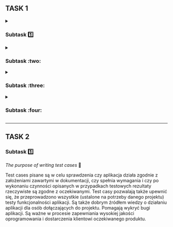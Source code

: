 ## TASK 1️ ## 

<details>
<summary> <h3> Subtask 1️⃣  </h3> </summary>
<i> Testing quiz score: 8/10 </i> 🥳 
</details>

<details>
<summary> <h3> Subtask :two: </h3> </summary>
<i> Adding a new Github repository </i>
</details>

<details>
<summary> <h3> Subtask :three: </h3> </summary>
<i> README editing </i>

      
This Manual Testing Challenge is my second _DareIT_ course. I've decided to participate in this one, feeling encouraged right after completing the Automated Testing and Python course, which I found really helpful and exciting. I'm sure this challenge will be also based on independent practice and that's exactly what I'm looking for. My main purpose for this course is to:
- develop skills in __web and mobile app testing__
- understand the basics of __SQL__ (which I've already started practicing on my own)

I also look forward to learn about __DevTools__, which, at this time, seem one of the most useful and practical testing tools to me.
</details>

<details>
<summary> <h3> Subtask :four: </h3> </summary>
[Scouts Panel](https://scouts-test.futbolkolektyw.pl/en) - <i> exploratory testing </i>    

      
<b> What's this app for? </b>

Scouts Panel is a web and mobile application created for football ⚽ headhunters. It is a database with football players, matches and reports. 

<b> Functionalities: </b>

- login and password typing
- signing in
- signing out
- language change
- adding a new player/match/report
- editing existing player/match/report
- redirection to dashboard, players list, last created player/match, last updated player/match/report
- while displaying the players list: downloading CSV, printing the list, filtering the results, choosing of shown columns
- contacting the dev team

<b> Interface </b>
  
The interface is too simple and minimalistic, making the app look as if it's still being developed. 
After logging in, user is redirected to the dashboard. The dashboard displays header, central area and left panel with 4 buttons (Main page, Players, Language change, Sign out). In the central area of the dashboard, there are 7 tiles, 4 of which are only text tiles and the other 3 are clickable. The first one redirects to contacting the Dev Team, the second one to adding a player form and the last one to the last created or updated player/match/report. 

<b> Intuitiveness </b>

Only dashboard seems intuitive to me. 
Placing the picture with the logo on the left main panel would be more adequate in my opinion.
</details>

----------------------------

## TASK 2 ##

### Subtask :one: ###
_The purpose of writing test cases_ 📖

Test cases pisane są w celu sprawdzenia czy aplikacja działa zgodnie z założeniami zawartymi w dokumentacji, czy spełnia wymagania i czy po wykonaniu czynności opisanych w przypadkach testowych rezultaty rzeczywiste są zgodne z oczekiwanymi. Test casy pozwalają także upewnić się, że przeprowadzono wszystkie (ustalone na potrzeby danego projektu) testy funkcjonalności aplikacji. Są także dobrym źródłem wiedzy o działaniu aplikacji dla osób dołączających do projektu. Pomagają wykryć bugi aplikacji. Są ważne w procesie zapewniania wysokiej jakości oprogramowania i dostarczenia klientowi oczekiwanego produktu.
